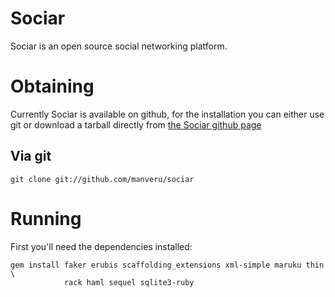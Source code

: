 # Sociar

Sociar is an open source social networking platform.

# Obtaining

Currently Sociar is available on github, for the installation you can either
use git or download a tarball directly from [the Sociar github
page](http://github.com/manveru/sociar)

## Via git

    git clone git://github.com/manveru/sociar

# Running

First you'll need the dependencies installed:

    gem install faker erubis scaffolding_extensions xml-simple maruku thin \
                rack haml sequel sqlite3-ruby


